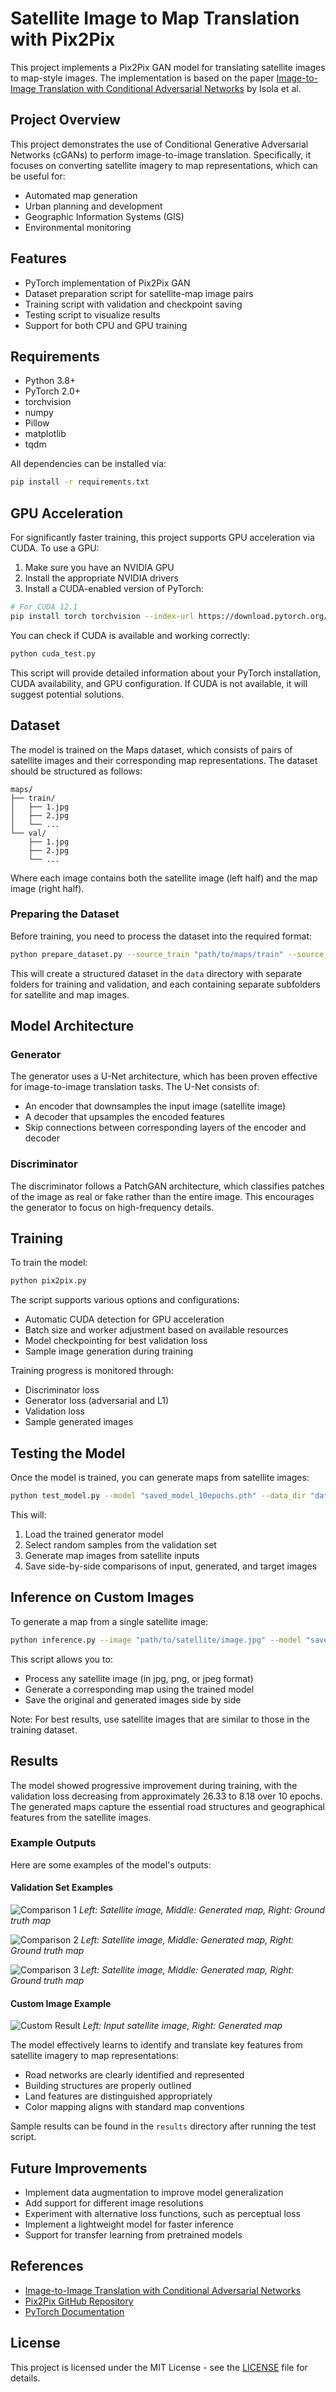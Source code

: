 # Satellite Image to Map Translation with Pix2Pix

This project implements a Pix2Pix GAN model for translating satellite images to map-style images. The implementation is based on the paper [Image-to-Image Translation with Conditional Adversarial Networks](https://arxiv.org/abs/1611.07004) by Isola et al.

## Project Overview

This project demonstrates the use of Conditional Generative Adversarial Networks (cGANs) to perform image-to-image translation. Specifically, it focuses on converting satellite imagery to map representations, which can be useful for:

- Automated map generation
- Urban planning and development
- Geographic Information Systems (GIS)
- Environmental monitoring

## Features

- PyTorch implementation of Pix2Pix GAN
- Dataset preparation script for satellite-map image pairs
- Training script with validation and checkpoint saving
- Testing script to visualize results
- Support for both CPU and GPU training

## Requirements

- Python 3.8+
- PyTorch 2.0+
- torchvision
- numpy
- Pillow
- matplotlib
- tqdm

All dependencies can be installed via:

```bash
pip install -r requirements.txt
```

## GPU Acceleration

For significantly faster training, this project supports GPU acceleration via CUDA. To use a GPU:

1. Make sure you have an NVIDIA GPU
2. Install the appropriate NVIDIA drivers
3. Install a CUDA-enabled version of PyTorch:

```bash
# For CUDA 12.1
pip install torch torchvision --index-url https://download.pytorch.org/whl/cu121
```

You can check if CUDA is available and working correctly:

```bash
python cuda_test.py
```

This script will provide detailed information about your PyTorch installation, CUDA availability, and GPU configuration. If CUDA is not available, it will suggest potential solutions.

## Dataset

The model is trained on the Maps dataset, which consists of pairs of satellite images and their corresponding map representations. The dataset should be structured as follows:

```
maps/
├── train/
│   ├── 1.jpg
│   ├── 2.jpg
│   └── ...
└── val/
    ├── 1.jpg
    ├── 2.jpg
    └── ...
```

Where each image contains both the satellite image (left half) and the map image (right half).

### Preparing the Dataset

Before training, you need to process the dataset into the required format:

```bash
python prepare_dataset.py --source_train "path/to/maps/train" --source_val "path/to/maps/val" --target_dir "data"
```

This will create a structured dataset in the `data` directory with separate folders for training and validation, and each containing separate subfolders for satellite and map images.

## Model Architecture

### Generator

The generator uses a U-Net architecture, which has been proven effective for image-to-image translation tasks. The U-Net consists of:

- An encoder that downsamples the input image (satellite image)
- A decoder that upsamples the encoded features
- Skip connections between corresponding layers of the encoder and decoder

### Discriminator

The discriminator follows a PatchGAN architecture, which classifies patches of the image as real or fake rather than the entire image. This encourages the generator to focus on high-frequency details.

## Training

To train the model:

```bash
python pix2pix.py
```

The script supports various options and configurations:
- Automatic CUDA detection for GPU acceleration
- Batch size and worker adjustment based on available resources
- Model checkpointing for best validation loss
- Sample image generation during training

Training progress is monitored through:
- Discriminator loss
- Generator loss (adversarial and L1)
- Validation loss
- Sample generated images

## Testing the Model

Once the model is trained, you can generate maps from satellite images:

```bash
python test_model.py --model "saved_model_10epochs.pth" --data_dir "data/val" --output_dir "results"
```

This will:
1. Load the trained generator model
2. Select random samples from the validation set
3. Generate map images from satellite inputs
4. Save side-by-side comparisons of input, generated, and target images

## Inference on Custom Images

To generate a map from a single satellite image:

```bash
python inference.py --image "path/to/satellite/image.jpg" --model "saved_model_10epochs.pth" --output "result.png"
```

This script allows you to:
- Process any satellite image (in jpg, png, or jpeg format)
- Generate a corresponding map using the trained model
- Save the original and generated images side by side

Note: For best results, use satellite images that are similar to those in the training dataset.

## Results

The model showed progressive improvement during training, with the validation loss decreasing from approximately 26.33 to 8.18 over 10 epochs. The generated maps capture the essential road structures and geographical features from the satellite images.

### Example Outputs

Here are some examples of the model's outputs:

#### Validation Set Examples

![Comparison 1](results/comparison_0.png)
*Left: Satellite image, Middle: Generated map, Right: Ground truth map*

![Comparison 2](results/comparison_1.png)
*Left: Satellite image, Middle: Generated map, Right: Ground truth map*

![Comparison 3](results/comparison_2.png)
*Left: Satellite image, Middle: Generated map, Right: Ground truth map*

#### Custom Image Example

![Custom Result](custom_result.png)
*Left: Input satellite image, Right: Generated map*

The model effectively learns to identify and translate key features from satellite imagery to map representations:
- Road networks are clearly identified and represented
- Building structures are properly outlined
- Land features are distinguished appropriately
- Color mapping aligns with standard map conventions

Sample results can be found in the `results` directory after running the test script.

## Future Improvements

- Implement data augmentation to improve model generalization
- Add support for different image resolutions
- Experiment with alternative loss functions, such as perceptual loss
- Implement a lightweight model for faster inference
- Support for transfer learning from pretrained models

## References

- [Image-to-Image Translation with Conditional Adversarial Networks](https://arxiv.org/abs/1611.07004)
- [Pix2Pix GitHub Repository](https://github.com/phillipi/pix2pix)
- [PyTorch Documentation](https://pytorch.org/docs/stable/index.html)

## License

This project is licensed under the MIT License - see the [LICENSE](LICENSE) file for details.

